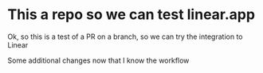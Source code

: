 # This a repo so we can test linear.app

Ok, so this is a test of a PR on a branch, so we can try the integration to Linear

Some additional changes now that I know the workflow
